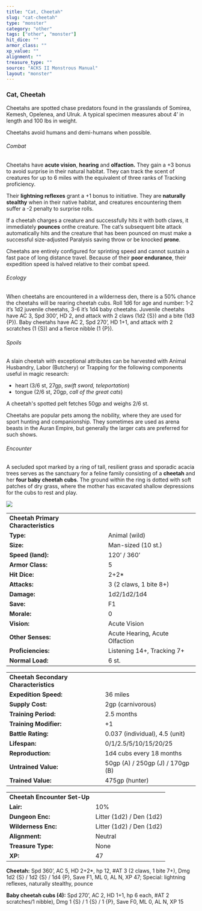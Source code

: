 ```yaml
---
title: "Cat, Cheetah"
slug: "cat-cheetah"
type: "monster"
category: "other"
tags: ["other", "monster"]
hit_dice: ""
armor_class: ""
xp_value: ""
alignment: ""
treasure_type: ""
source: "ACKS II Monstrous Manual"
layout: "monster"
---
```


### Cat, Cheetah

Cheetahs are spotted chase predators found in the grasslands of Somirea, Kemesh, Opelenea, and
Ulruk. A typical specimen measures about 4’ in length and 100 lbs in weight.

Cheetahs avoid humans and demi-humans when possible.

###### Combat

Cheetahs have **acute vision**, **hearing** and **olfaction.** They gain a +3 bonus to avoid
surprise in their natural habitat. They can track the scent of creatures for up to 6 miles with the
equivalent of three ranks of Tracking proficiency.

Their **lightning reflexes** grant a +1 bonus to initiative. They are **naturally stealthy** when
in their native habitat, and creatures encountering them suffer a -2 penalty to surprise rolls.

If a cheetah charges a creature and successfully hits it with both claws, it immediately
**pounces** onthe creature. The cat’s subsequent bite attack automatically hits and the creature
that has been pounced on must make a successful size-adjusted Paralysis saving throw or be knocked
**prone**.

Cheetahs are entirely configured for sprinting speed and cannot sustain a fast pace of long
distance travel. Because of their **poor endurance**, their expedition speed is halved relative to
their combat speed.

###### Ecology

When cheetahs are encountered in a wilderness den, there is a 50% chance the cheetahs will be
rearing cheetah cubs. Roll 1d6 for age and number: 1-2 it’s 1d2 juvenile cheetahs, 3-6 it’s 1d4 baby
cheetahs. Juvenile cheetahs have AC 3, Spd 300’, HD 2, and attack with 2 claws (1d2 {S}) and a bite
(1d3 {P}). Baby cheetahs have AC 2, Spd 270’, HD 1+1, and attack with 2 scratches (1 {S}) and a
fierce nibble (1 {P}).

###### Spoils

A slain cheetah with exceptional attributes can be harvested with Animal Husbandry, Labor
(Butchery) or Trapping for the following components useful in magic research:

* heart (3/6 st, 27gp, *swift sword, teleportation*)
* tongue (2/6 st, 20gp, *call of the great cats*)

A cheetah's spotted pelt fetches 50gp and weighs 2/6 st.

Cheetahs are popular pets among the nobility, where they are used for sport hunting and
companionship. They sometimes are used as arena beasts in the Auran Empire, but generally the larger
cats are preferred for such shows.

###### Encounter

A secluded spot marked by a ring of tall, resilient grass and sporadic acacia trees serves as the
sanctuary for a feline family consisting of a **cheetah** and her **four baby cheetah cubs**. The
ground within the ring is dotted with soft patches of dry grass, where the mother has excavated
shallow depressions for the cubs to rest and play.

![](data:image/png;base64...)

|  |  |
| --- | --- |
| **Cheetah Primary Characteristics** | |
| **Type:** | Animal (wild) |
| **Size:** | Man-sized (10 st.) |
| **Speed (land):** | 120’ / 360’ |
| **Armor Class:** | 5 |
| **Hit Dice:** | 2+2\* |
| **Attacks:** | 3 (2 claws, 1 bite 8+) |
| **Damage:** | 1d2/1d2/1d4 |
| **Save:** | F1 |
| **Morale:** | 0 |
| **Vision:** | Acute Vision |
| **Other Senses:** | Acute Hearing, Acute Olfaction |
| **Proficiencies:** | Listening 14+, Tracking 7+ |
| **Normal Load:** | 6 st. |

|  |  |
| --- | --- |
| **Cheetah Secondary Characteristics** | |
| **Expedition Speed:** | 36 miles |
| **Supply Cost:** | 2gp (carnivorous) |
| **Training Period:** | 2.5 months |
| **Training Modifier:** | +1 |
| **Battle Rating:** | 0.037 (individual), 4.5 (unit) |
| **Lifespan:** | 0/1/2.5/5/10/15/20/25 |
| **Reproduction:** | 1d4 cubs every 18 months |
| **Untrained Value:** | 50gp (A) / 250gp (J) / 170gp (B) |
| **Trained Value:** | 475gp (hunter) |

|  |  |
| --- | --- |
| **Cheetah Encounter Set-Up** | |
| **Lair:** | 10% |
| **Dungeon Enc:** | Litter (1d2) / Den (1d2) |
| **Wilderness Enc:** | Litter (1d2) / Den (1d2) |
| **Alignment:** | Neutral |
| **Treasure Type:** | None |
| **XP:** | 47 |

**Cheetah:** Spd 360’, AC 5, HD 2+2\*, hp 12, #AT 3 (2 claws, 1 bite 7+), Dmg 1d2 {S} / 1d2 {S} /
1d4 {P}, Save F1, ML 0, AL N, XP 47; Special: lightning reflexes, naturally stealthy, pounce

**Baby cheetah cubs (4):** Spd 270’, AC 2, HD 1+1, hp 6 each, #AT 2 scratches/1 nibble), Dmg 1 {S}
/ 1 {S} / 1 {P}, Save F0, ML 0, AL N, XP 15
